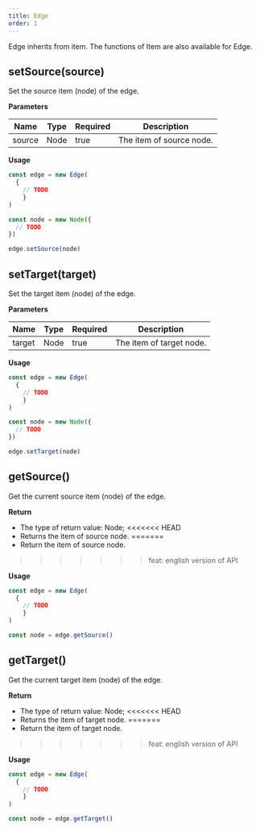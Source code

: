 ```yaml
---
title: Edge
order: 1
---
```


Edge inherits from item. The functions of Item are also available for Edge.


## setSource(source)
Set the source item (node) of the edge.


**Parameters**

| Name | Type | Required | Description |
| --- | --- | --- | --- |
| source | Node | true | The item of source node. |


**Usage**

```javascript
const edge = new Edge(
  {
    // TODO
	}
)

const node = new Node({
  // TODO
})

edge.setSource(node)
```


## setTarget(target)
Set the target item (node) of the edge.


**Parameters**

| Name | Type | Required | Description |
| --- | --- | --- | --- |
| target | Node | true | The item of target node. |


**Usage**

```javascript
const edge = new Edge(
  {
    // TODO
	}
)

const node = new Node({
  // TODO
})

edge.setTarget(node)
```


## getSource()
Get the current source item (node) of the edge.


**Return**

- The type of return value: Node;
<<<<<<< HEAD
- Returns the item of source node.
=======
- Return the item of source node.
>>>>>>> feat: english version of API


**Usage**

```javascript
const edge = new Edge(
  {
    // TODO
	}
)

const node = edge.getSource()
```


## getTarget()
Get the current target item (node) of the edge.


**Return**

- The type of return value: Node;
<<<<<<< HEAD
- Returns the item of target node.
=======
- Return the item of target node.
>>>>>>> feat: english version of API


**Usage**

```javascript
const edge = new Edge(
  {
    // TODO
	}
)

const node = edge.getTarget()
```
